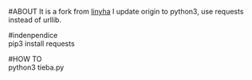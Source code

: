 #ABOUT
It is a fork from [linyha](https://github.com/linyha/tieba.gitI)
I update origin to python3, use requests instead of urllib.

#indenpendice  
pip3 install requests

#HOW TO  
python3 tieba.py 
